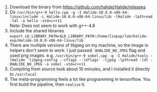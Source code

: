 1. Download the binary from https://github.com/halide/Halide/releases
2. Do `/usr/bin/g++-9 hello.cpp -g -I Halide-10.0.0-x86-64-linux/include -L Halide-10.0.0-x86-64-linux/lib -lHalide -lpthread -ldl -o hello -std=c++11`  
   Note: Does not seem to work with g++-4.8
3. Include the shared libraries  
   `export LD_LIBRARY_PATH=$LD_LIBRARY_PATH:/home/linpup/lab/halide-exp/Halide-10.0.0-x86-64-linux/lib`
4. There are multiple versions of libjpeg on my machine, so the image io helpers
   don't seem to work. I just passed `-DHALIDE_NO_JPEG` flag and used png images.
   e.g. ```/usr/bin/g++-9 sobel.cpp -g -I Halide/tools -lHalide `libpng-config --cflags --ldflags` -ljpeg -lpthread -ldl -DHALIDE_NO_JPEG -o sobel -std=c++11```
5. Compiling from source took about 10 minutes, and I installed it directly to
   `/usr/local`
6. The meta-programming feels a lot like programming in tensorflow. You first
   build the pipeline, then `realize` it.